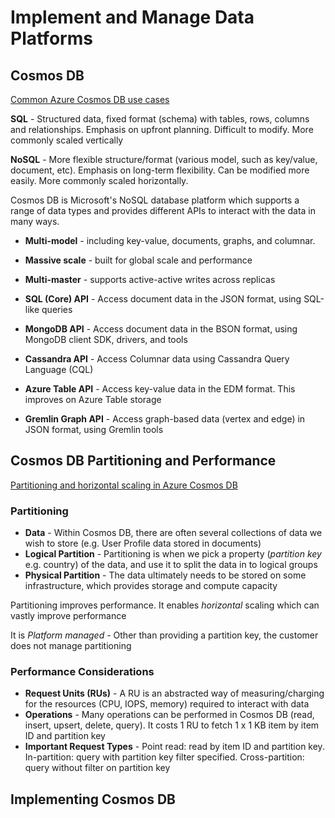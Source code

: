 # Implement and Manage Data Platforms

## Cosmos DB

[Common Azure Cosmos DB use cases](https://docs.microsoft.com/en-gb/azure/cosmos-db/use-cases)

__SQL__ - Structured data, fixed format (schema) with tables, rows, columns and relationships. Emphasis on upfront planning. Difficult to modify. More commonly scaled vertically

__NoSQL__ - More flexible structure/format (various model, such as key/value, document, etc). Emphasis on long-term flexibility. Can be modified more easily. More commonly scaled horizontally.

Cosmos DB is Microsoft's NoSQL database platform which supports a range of data types and provides different APIs to interact with the data in many ways.

* __Multi-model__ - including key-value, documents, graphs, and columnar.
* __Massive scale__ - built for global scale and performance
* __Multi-master__ - supports active-active writes across replicas

* __SQL (Core) API__ - Access document data in the JSON format, using SQL-like queries
* __MongoDB API__ - Access document data in the BSON format, using MongoDB client SDK, drivers, and tools
* __Cassandra API__ - Access Columnar data using Cassandra Query Language (CQL)
* __Azure Table API__ - Access key-value data in the EDM format. This improves on Azure Table storage
* __Gremlin Graph API__ - Access graph-based data (vertex and edge) in JSON format, using Gremlin tools

## Cosmos DB Partitioning and Performance

[Partitioning and horizontal scaling in Azure Cosmos DB](https://docs.microsoft.com/en-us/azure/cosmos-db/partitioning-overview)

### Partitioning

* __Data__ - Within Cosmos DB, there are often several collections of data we wish to store (e.g. User Profile data stored in documents)
* __Logical Partition__ - Partitioning is when we pick a property (_partition key_ e.g. country) of the data, and use it to split the data in to logical groups
* __Physical Partition__ - The data ultimately needs to be stored on some infrastructure, which provides storage and compute capacity

Partitioning improves performance. It enables _horizontal_ scaling which can vastly improve performance

It is _Platform managed_ - Other than providing a partition key, the customer does not manage partitioning

### Performance Considerations

* __Request Units (RUs)__ - A RU is an abstracted way of measuring/charging for the resources (CPU, IOPS, memory) required to interact with data
* __Operations__ - Many operations can be performed in Cosmos DB (read, insert, upsert, delete, query). It costs 1 RU to fetch 1 x 1 KB item by item ID and partition key
* __Important Request Types__ - Point read: read by item ID and partition key. In-partition: query with partition key filter specified. Cross-partition: query without filter on partition key

## Implementing Cosmos DB
